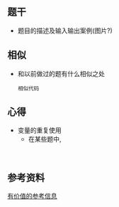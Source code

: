 ## 题干

* 题目的描述及输入输出案例(图片?)



## 相似

* 和以前做过的题有什么相似之处

  ```
  相似代码
  ```

  

## 心得

* 变量的重复使用
  * 在某些题中, 

​	



## 参考资料

[有价值的参考信息](https://leetcode-cn.com/)
